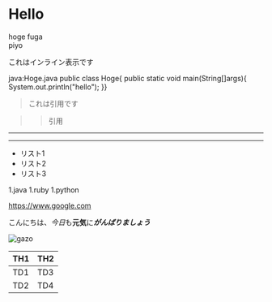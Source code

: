# Hello

hoge
fuga  
piyo

これはインライン表示です

java:Hoge.java
public class Hoge{
  public static void main(String[]args){
  System.out.println("hello");
  }}


>これは引用です

>>引用

---

***

- リスト1
- リスト2
- リスト3

1.java
1.ruby
1.python

<https://www.google.com>

[](https://www.google.com)

こんにちは、*今日*も**元気**に***がんばりましょう***


![gazo](https://joytas.net/php/man.jpg)

| TH1 | TH2 |
----|---- 
| TD1 | TD3 |
| TD2 | TD4 |
